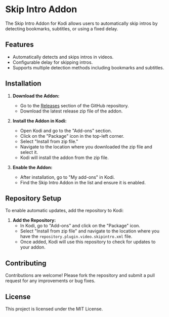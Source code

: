 # Skip Intro Addon

The Skip Intro Addon for Kodi allows users to automatically skip intros by detecting bookmarks, subtitles, or using a fixed delay.

## Features

- Automatically detects and skips intros in videos.
- Configurable delay for skipping intros.
- Supports multiple detection methods including bookmarks and subtitles.

## Installation

1. **Download the Addon:**

   - Go to the [Releases](https://github.com/yourusername/yourrepo/releases) section of the GitHub repository.
   - Download the latest release zip file of the addon.

2. **Install the Addon in Kodi:**

   - Open Kodi and go to the "Add-ons" section.
   - Click on the "Package" icon in the top-left corner.
   - Select "Install from zip file."
   - Navigate to the location where you downloaded the zip file and select it.
   - Kodi will install the addon from the zip file.

3. **Enable the Addon:**
   - After installation, go to "My add-ons" in Kodi.
   - Find the Skip Intro Addon in the list and ensure it is enabled.

## Repository Setup

To enable automatic updates, add the repository to Kodi:

1. **Add the Repository:**
   - In Kodi, go to "Add-ons" and click on the "Package" icon.
   - Select "Install from zip file" and navigate to the location where you have the `repository.plugin.video.skipintro.xml` file.
   - Once added, Kodi will use this repository to check for updates to your addon.

## Contributing

Contributions are welcome! Please fork the repository and submit a pull request for any improvements or bug fixes.

## License

This project is licensed under the MIT License.
